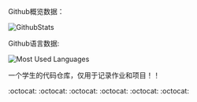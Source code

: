 Github概览数据：

![GithubStats](https://github-readme-stats.vercel.app/api?username=eluosir&show_icons=true&theme=dark&count_private=true)

Github语言数据:

![Most Used Languages](https://github-readme-stats.vercel.app/api/top-langs/?username=eluosir&theme=dark&layout=compact)

一个学生的代码仓库，仅用于记录作业和项目！！

:octocat: :octocat: :octocat: :octocat: :octocat: :octocat:
